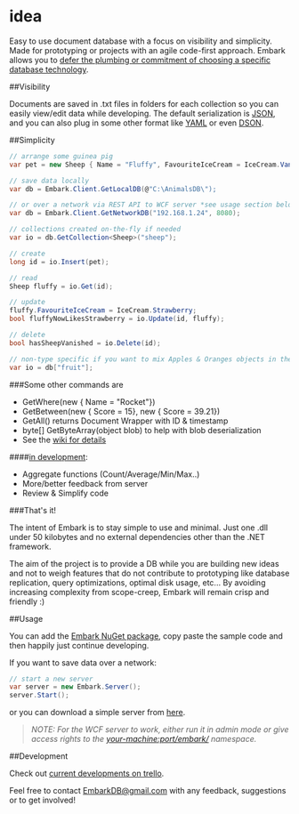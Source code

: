 # idea
Easy to use document database with a focus on visibility and simplicity. Made for prototyping or projects with an agile code-first approach. Embark allows you to [defer the plumbing or commitment of choosing a specific database technology](https://www.youtube.com/watch?v=asLUTiJJqdE).

##Visibility

Documents are saved in .txt files in folders for each collection so you can easily view/edit data while developing. The default serialization is [JSON](http://en.wikipedia.org/wiki/JSON#Data_types.2C_syntax_and_example), and you can also plug in some other format like [YAML](http://www.yaml.org/start.html) or even [DSON](http://dogeon.org/).

##Simplicity

```csharp
// arrange some guinea pig
var pet = new Sheep { Name = "Fluffy", FavouriteIceCream = IceCream.Vanilla };

// save data locally
var db = Embark.Client.GetLocalDB(@"C:\AnimalsDB\");

// or over a network via REST API to WCF server *see usage section below*
var db = Embark.Client.GetNetworkDB("192.168.1.24", 8080);

// collections created on-the-fly if needed
var io = db.GetCollection<Sheep>("sheep");

// create
long id = io.Insert(pet);

// read
Sheep fluffy = io.Get(id);

// update
fluffy.FavouriteIceCream = IceCream.Strawberry;
bool fluffyNowLikesStrawberry = io.Update(id, fluffy);

// delete
bool hasSheepVanished = io.Delete(id);

// non-type specific if you want to mix Apples & Oranges objects in the same collection
var io = db["fruit"];
```
###Some other commands are

- GetWhere(new { Name = "Rocket"})
- GetBetween(new { Score = 15}, new { Score = 39.21})
- GetAll() returns Document Wrapper with ID & timestamp
- byte[] GetByteArray(object blob) to help with blob deserialization
- See the [wiki for details](https://github.com/ubrgw/embark/wiki)

####[in development](https://trello.com/b/rtqlPmrM/development):
- Aggregate functions (Count/Average/Min/Max..)
- More/better feedback from server
- Review & Simplify code

###That's it!

The intent of Embark is to stay simple to use and minimal.
Just one .dll under 50 kilobytes and no external dependencies other than the .NET framework. 

The aim of the project is to provide a DB while you are building new ideas and not to weigh features that do not contribute to prototyping like database replication, query optimizations, optimal disk usage, etc...
By avoiding increasing complexity from scope-creep, Embark will remain crisp and friendly :)

##Usage

You can add the [Embark NuGet package](https://www.nuget.org/packages/Embark/), copy paste the sample code and then happily just continue developing.

If you want to save data over a network:
```csharp
// start a new server
var server = new Embark.Server();
server.Start();
```
or you can download a simple server from [here](https://trello-attachments.s3.amazonaws.com/54f89f538ec1e186a911c534/5527fc8a8a55d94cbed0ab17/c3e0c011826d1fe4519a46f07e46b97e/BasicServer.zip). 
> *NOTE: For the WCF server to work, either run it in admin mode or give access rights to the [your-machine:port/embark/](http://stackoverflow.com/a/17242260/4650900) namespace.*

##Development

Check out [current developments on trello](https://trello.com/b/rtqlPmrM/development).

Feel free to contact EmbarkDB@gmail.com with any feedback, suggestions or to get involved!
